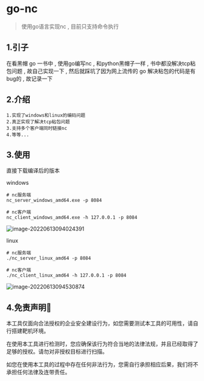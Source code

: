 # go-nc

> 使用go语言实现nc , 目前只支持命令执行

## 1.引子

在看黑帽 go 一书中 , 使用go编写nc , 和python黑帽子一样 , 书中都没解决tcp粘包问题 , 故自己实现一下 , 然后就踩坑了因为网上流传的 go 解决粘包的代码是有bug的  , 故记录一下

## 2.介绍

```
1.实现了windows和linux的编码问题
2.真正实现了解决tcp粘包问题
3.支持多个客户端同时链接nc
4.等等...
```

## 3.使用

直接下载编译后的版本

windows

```shell
# nc服务端
nc_server_windows_amd64.exe -p 8084

# nc客户端
nc_client_windows_amd64.exe -h 127.0.0.1 -p 8084
```

![image-20220613094024391](D:\project\go_hacker_hat\7.完美版nc(解决了缓冲区)\README.assets\image-20220613094024391.png)

linux

```shell
# nc服务端
./nc_server_linux_amd64 -p 8084

# nc客户端
./nc_client_linux_amd64 -h 127.0.0.1 -p 8084
```

![image-20220613094530874](D:\project\go_hacker_hat\7.完美版nc(解决了缓冲区)\README.assets\image-20220613094530874.png)

## 4.免责声明🧐

本工具仅面向合法授权的企业安全建设行为，如您需要测试本工具的可用性，请自行搭建靶机环境。

在使用本工具进行检测时，您应确保该行为符合当地的法律法规，并且已经取得了足够的授权。请勿对非授权目标进行扫描。

如您在使用本工具的过程中存在任何非法行为，您需自行承担相应后果，我们将不承担任何法律及连带责任。